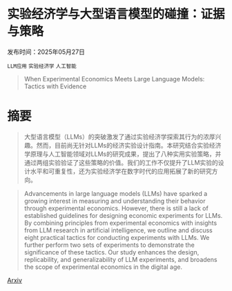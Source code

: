 # 实验经济学与大型语言模型的碰撞：证据与策略

发布时间：2025年05月27日

`LLM应用` `实验经济学` `人工智能`

> When Experimental Economics Meets Large Language Models: Tactics with Evidence

# 摘要

> 大型语言模型（LLMs）的突破激发了通过实验经济学探索其行为的浓厚兴趣。然而，目前尚无针对LLMs的经济实验设计指南。本研究结合实验经济学原理与人工智能领域对LLMs的研究成果，提出了八种实用实验策略，并通过两组实验验证了这些策略的价值。我们的工作不仅提升了LLM实验的设计水平和可重复性，还为实验经济学在数字时代的应用拓展了新的研究方向。

> Advancements in large language models (LLMs) have sparked a growing interest in measuring and understanding their behavior through experimental economics. However, there is still a lack of established guidelines for designing economic experiments for LLMs. By combining principles from experimental economics with insights from LLM research in artificial intelligence, we outline and discuss eight practical tactics for conducting experiments with LLMs. We further perform two sets of experiments to demonstrate the significance of these tactics. Our study enhances the design, replicability, and generalizability of LLM experiments, and broadens the scope of experimental economics in the digital age.

[Arxiv](https://arxiv.org/abs/2505.21371)